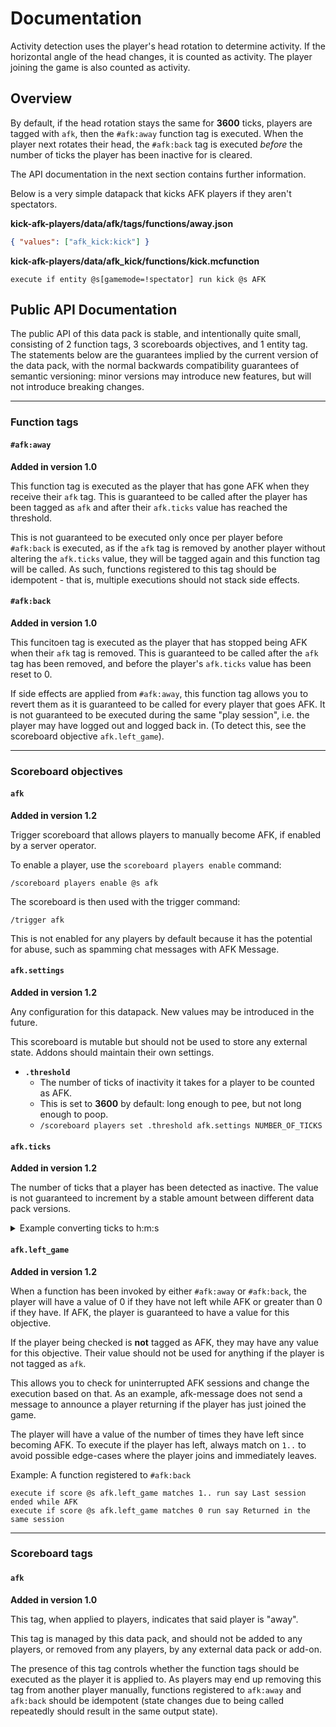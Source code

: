# Documentation

Activity detection uses the player's head rotation to determine activity. If the
horizontal angle of the head changes, it is counted as activity. The player
joining the game is also counted as activity.

## Overview

By default, if the head rotation stays the same for **3600** ticks, players are
tagged with `afk`, then the `#afk:away` function tag is executed. When the
player next rotates their head, the `#afk:back` tag is executed _before_ the
number of ticks the player has been inactive for is cleared.

The API documentation in the next section contains further information.

Below is a very simple datapack that kicks AFK players if they aren't
spectators.

**kick-afk-players/data/afk/tags/functions/away.json**

```json
{ "values": ["afk_kick:kick"] }
```

**kick-afk-players/data/afk_kick/functions/kick.mcfunction**

```mcfunction
execute if entity @s[gamemode=!spectator] run kick @s AFK
```

## Public API Documentation

The public API of this data pack is stable, and intentionally quite small,
consisting of 2 function tags, 3 scoreboards objectives, and 1 entity tag. The
statements below are the guarantees implied by the current version of the data
pack, with the normal backwards compatibility guarantees of semantic versioning:
minor versions may introduce new features, but will not introduce breaking
changes.

---

### Function tags

#### `#afk:away`

**Added in version 1.0**

This function tag is executed as the player that has gone AFK when they receive
their `afk` tag. This is guaranteed to be called after the player has been
tagged as `afk` and after their `afk.ticks` value has reached the threshold.

This is not guaranteed to be executed only once per player before `#afk:back` is
executed, as if the `afk` tag is removed by another player without altering the
`afk.ticks` value, they will be tagged again and this function tag will be
called. As such, functions registered to this tag should be idempotent - that
is, multiple executions should not stack side effects.

#### `#afk:back`

**Added in version 1.0**

This funcitoen tag is executed as the player that has stopped being AFK when
their `afk` tag is removed. This is guaranteed to be called after the `afk` tag
has been removed, and before the player's `afk.ticks` value has been reset to 0.

If side effects are applied from `#afk:away`, this function tag allows you to
revert them as it is guaranteed to be called for every player that goes AFK. It
is not guaranteed to be executed during the same "play session", i.e. the player
may have logged out and logged back in. (To detect this, see the scoreboard
objective `afk.left_game`).

---

### Scoreboard objectives

#### `afk`

**Added in version 1.2**

Trigger scoreboard that allows players to manually become AFK, if enabled by a
server operator.

To enable a player, use the `scoreboard players enable` command:

```mcfunction
/scoreboard players enable @s afk
```

The scoreboard is then used with the trigger command:

```mcfunction
/trigger afk
```

This is not enabled for any players by default because it has the potential for
abuse, such as spamming chat messages with AFK Message.

#### `afk.settings`

**Added in version 1.2**

Any configuration for this datapack. New values may be introduced in the future.

This scoreboard is mutable but should not be used to store any external state.
Addons should maintain their own settings.

- **`.threshold`**
  - The number of ticks of inactivity it takes for a player to be counted as
    AFK.
  - This is set to **3600** by default: long enough to pee, but not long enough
    to poop.
  - `/scoreboard players set .threshold afk.settings NUMBER_OF_TICKS`

#### `afk.ticks`

**Added in version 1.2**

The number of ticks that a player has been detected as inactive. The value is
not guaranteed to increment by a stable amount between different data pack
versions.

<details>
<summary>Example converting ticks to h:m:s</summary>

The example below converts the time inactive to hours, minutes, and seconds. To
get the _total_ number for any of these values, remove the modulo operation.

```mcfunction
scoreboard objectives add constant dummy
scoreboard players set #hour constant 72000
scoreboard players set #minute constant 1200
scoreboard players set #second constant 20

scoreboard objectives add hours_inactive dummy
scoreboard objectives add minutes_inactive dummy
scoreboard objectives add seconds_inactive dummy

# Get the total number of hours
scoreboard players operation @s hours_inactive = @s afk.ticks
scoreboard players operation @s hours_inactive /= #hour constant

# Get the number of minutes within an hour
scoreboard players operation @s minutes_inactive = @s afk.ticks
scoreboard players operation @s minutes_inactive %= #hour constant
scoreboard players operation @s minutes_inactive /= #minute constant

# Get the number of seconds within a minute, e.g. if inactive for
# 3m21s, the value will be 21.
scoreboard players operation @s minute_seconds_inactive = @s afk.ticks
scoreboard players operation @s minute_seconds_inactive %= #minute constant
scoreboard players operation @s minute_seconds_inactive /= #second constant
```

</details>

#### `afk.left_game`

**Added in version 1.2**

When a function has been invoked by either `#afk:away` or `#afk:back`, the
player will have a value of 0 if they have not left while AFK or greater than 0
if they have. If AFK, the player is guaranteed to have a value for this
objective.

If the player being checked is **not** tagged as AFK, they may have any value
for this objective. Their value should not be used for anything if the player is
not tagged as `afk`.

This allows you to check for uninterrupted AFK sessions and change the execution
based on that. As an example, afk-message does not send a message to announce a
player returning if the player has just joined the game.

The player will have a value of the number of times they have left since
becoming AFK. To execute if the player has left, always match on `1..` to avoid
possible edge-cases where the player joins and immediately leaves.

Example: A function registered to `#afk:back`

```mcfunction
execute if score @s afk.left_game matches 1.. run say Last session ended while AFK
execute if score @s afk.left_game matches 0 run say Returned in the same session
```

---

### Scoreboard tags

#### ️`afk`

**Added in version 1.0**

This tag, when applied to players, indicates that said player is "away".

This tag is managed by this data pack, and should not be added to any players,
or removed from any players, by any external data pack or add-on.

The presence of this tag controls whether the function tags should be executed
as the player it is applied to. As players may end up removing this tag from
another player manually, functions registered to `afk:away` and `afk:back`
should be idempotent (state changes due to being called repeatedly should result
in the same output state).
